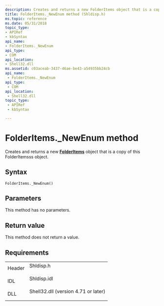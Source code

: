```yaml
---
description: Creates and returns a new FolderItems object that is a copy of this FolderItemsss object.
title: FolderItems._NewEnum method (Shldisp.h)
ms.topic: reference
ms.date: 05/31/2018
topic_type: 
- APIRef
- kbSyntax
api_name: 
- FolderItems._NewEnum
api_type: 
- COM
api_location: 
- Shell32.dll
ms.assetid: c03aceab-3437-46ae-be43-a54935bb24cb
api_name: 
 - FolderItems._NewEnum
api_type: 
 - COM
api_location: 
 - Shell32.dll
topic_type: 
 - APIRef
 - kbSyntax

---
```


# FolderItems.\_NewEnum method

Creates and returns a new [**FolderItems**](folderitems.md) object that is a copy of this FolderItemsss object.

## Syntax


```JScript
FolderItems._NewEnum()
```



## Parameters

This method has no parameters.

## Return value

This method does not return a value.

## Requirements



|                   |                                                                                                                |
|-------------------|----------------------------------------------------------------------------------------------------------------|
| Header<br/> | <dl> <dt>Shldisp.h</dt> </dl>                           |
| IDL<br/>    | <dl> <dt>Shldisp.idl</dt> </dl>                         |
| DLL<br/>    | <dl> <dt>Shell32.dll (version 4.71 or later)</dt> </dl> |



 

 




